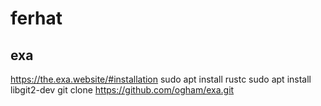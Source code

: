 # ferhat

## exa
https://the.exa.website/#installation
sudo apt install rustc
sudo apt install libgit2-dev
git clone https://github.com/­ogham/exa.git
